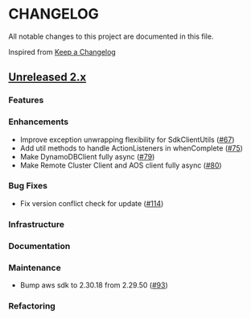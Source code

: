# CHANGELOG
All notable changes to this project are documented in this file.

Inspired from [Keep a Changelog](https://keepachangelog.com/en/1.1.0/)

## [Unreleased 2.x](https://github.com/opensearch-project/opensearch-remote-metadata-sdk/compare/2.19...2.x)
### Features
### Enhancements
- Improve exception unwrapping flexibility for SdkClientUtils ([#67](https://github.com/opensearch-project/opensearch-remote-metadata-sdk/pull/67))
- Add util methods to handle ActionListeners in whenComplete ([#75](https://github.com/opensearch-project/opensearch-remote-metadata-sdk/pull/75))
- Make DynamoDBClient fully async ([#79](https://github.com/opensearch-project/opensearch-remote-metadata-sdk/pull/79))
- Make Remote Cluster Client and AOS client fully async ([#80](https://github.com/opensearch-project/opensearch-remote-metadata-sdk/pull/80))

### Bug Fixes
- Fix version conflict check for update ([#114](https://github.com/opensearch-project/opensearch-remote-metadata-sdk/pull/114))

### Infrastructure
### Documentation
### Maintenance
- Bump aws sdk to 2.30.18 from 2.29.50 ([#93](https://github.com/opensearch-project/opensearch-remote-metadata-sdk/pull/93))

### Refactoring
